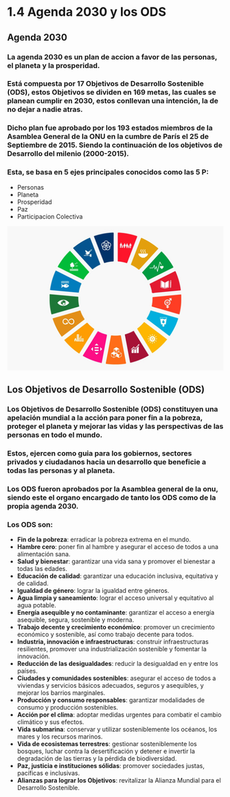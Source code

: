 # 1.4 Agenda 2030 y los ODS
## Agenda 2030
### La agenda 2030 es un plan de accion a favor de las personas, el planeta y la prosperidad. 
### Está compuesta por 17 Objetivos de Desarrollo Sostenible (ODS), estos Objetivos se dividen en 169 metas, las cuales se planean cumplir en 2030, estos conllevan una intención, la de no dejar a nadie atras.
###  Dicho plan fue aprobado por los 193 estados miembros de la Asamblea General de la ONU en la cumbre de París el 25 de Septiembre de 2015. Siendo la continuación de los objetivos de Desarrollo del milenio (2000-2015).
### Esta, se basa en 5 ejes principales conocidos como las 5 P:
  - Personas
  - Planeta
  - Prosperidad
  - Paz
  - Participacion Colectiva






![agenda_reescal.jpg](https://github.com/Alberto-Rodriguez999/SostenibilidadDesarrolloSostenible/blob/main/agenda_reescal.jpg)

## Los Objetivos de Desarrollo Sostenible (ODS)
###  Los Objetivos de Desarrollo Sostenible (ODS) constituyen una apelación mundial a la acción para poner fin a la pobreza, proteger el planeta y mejorar las vidas y las perspectivas de las personas en todo el mundo.
### Estos, ejercen como guia para los gobiernos, sectores privados y ciudadanos hacia un desarrollo que beneficie a todas las personas y al planeta.
### Los ODS fueron aprobados por la Asamblea general de la onu, siendo este el organo encargado de tanto los ODS como de la propia agenda 2030.
### Los ODS son:

  - **Fin de la pobreza**: erradicar la pobreza extrema en el mundo.
  - **Hambre cero**: poner fin al hambre y asegurar el acceso de todos a una alimentación sana.
  - **Salud y bienestar**: garantizar una vida sana y promover el bienestar a todas las edades.
  - **Educación de calidad**: garantizar una educación inclusiva, equitativa y de calidad.
  - **Igualdad de género**: lograr la igualdad entre géneros.
  - **Agua limpia y saneamiento**: lograr el acceso universal y equitativo al agua potable.
  - **Energía asequible y no contaminante**: garantizar el acceso a energía asequible, segura, sostenible y moderna.
  - **Trabajo decente y crecimiento económico**: promover un crecimiento económico y sostenible, así como trabajo decente para todos.
  - **Industria, innovación e infraestructuras**: construir infraestructuras resilientes, promover una industrialización sostenible y fomentar la innovación.
  - **Reducción de las desigualdades**: reducir la desigualdad en y entre los países.
  - **Ciudades y comunidades sostenibles**: asegurar el acceso de todos a viviendas y servicios básicos adecuados, seguros y asequibles, y mejorar los barrios marginales.
  - **Producción y consumo responsables**: garantizar modalidades de consumo y producción sostenibles.
  - **Acción por el clima**: adoptar medidas urgentes para combatir el cambio climático y sus efectos.
  - **Vida submarina**: conservar y utilizar sosteniblemente los océanos, los mares y los recursos marinos.
  - **Vida de ecosistemas terrestres**: gestionar sosteniblemente los bosques, luchar contra la desertificación y detener e invertir la degradación de las tierras y la pérdida de biodiversidad.
  - **Paz, justicia e instituciones sólidas**: promover sociedades justas, pacíficas e inclusivas.
  - **Alianzas para lograr los Objetivos**: revitalizar la Alianza Mundial para el Desarrollo Sostenible.
